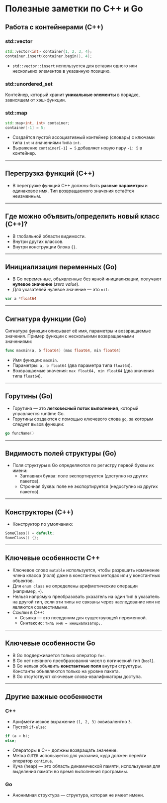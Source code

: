 # Полезные заметки по C++ и Go

## Работа с контейнерами (C++)
### std::vector
```cpp
std::vector<int> container{1, 2, 3, 4};
container.insert(container.begin(), 4);
```
- `std::vector::insert` используется для вставки одного или нескольких элементов в указанную позицию.

### std::unordered_set
Контейнер, который хранит **уникальные элементы** в порядке, зависящем от хэш-функции.

### std::map
```cpp
std::map<int, int> container;
container[-1] = 5;
```
- Создаётся пустой ассоциативный контейнер (словарь) с ключами типа `int` и значениями типа `int`.
- Выражение `container[-1] = 5` добавляет новую пару `-1: 5` в контейнер.

---

## Перегрузка функций (C++)
- В перегрузке функций C++ должны быть **разные параметры** и одинаковое имя. Тип возвращаемого значения остаётся неизменным.

---

## Где можно объявить/определить новый класс (C++)?
- В глобальной области видимости.
- Внутри других классов.
- Внутри конструкции блока `{}`.

---

## Инициализация переменных (Go)
- В Go переменные, объявленные без явной инициализации, получают **нулевое значение** (*zero value*).
- Для указателей нулевое значение — это `nil`:

```go
var a *float64
```

---

## Сигнатура функции (Go)
Сигнатура функции описывает её имя, параметры и возвращаемые значения.
Пример функции с несколькими возвращаемыми значениями:
```go
func maxmin(a, b float64) (max float64, min float64)
```
- Имя функции: `maxmin`.
- Параметры: `a, b float64` (два параметра типа `float64`).
- Возвращаемые значения: `max float64, min float64` (два значения типа `float64`).

---

## Горутины (Go)
- Горутина — это **легковесный поток выполнения**, который управляется runtime Go.
- Горутины создаются с помощью ключевого слова `go`, за которым следует вызов функции:

```go
go funcName()
```

---

## Видимость полей структуры (Go)
- Поля структуры в Go определяются по регистру первой буквы их имени:
  - Заглавная буква: поле экспортируется (доступно из других пакетов).
  - Строчная буква: поле не экспортируется (недоступно из других пакетов).

---

## Конструкторы (C++)
- Конструктор по умолчанию:
```cpp
SomeClass() = default;
SomeClass() {};
```

---

## Ключевые особенности C++
- Ключевое слово `mutable` используется, чтобы разрешить изменение члена класса (поля) даже в константных методах или у константных объектов.
- Для `enum class` не определены арифметические операции (например, `+`).
- Нельзя напрямую преобразовать указатель на один тип в указатель на другой тип, если эти типы не связаны через наследование или не являются совместимыми.
- Ссылки в C++:
  - Ссылка — это псевдоним для существующей переменной.
  - Синтаксис: `тип& имя = инициализатор;`.

---

## Ключевые особенности Go
- В Go поддерживается только оператор `for`.
- В Go нет неявного преобразования чисел в логический тип (`bool`).
- В Go нельзя объявить **константные поля** внутри структуры. Константы объявляются только на уровне пакета.
- В Go отсутствуют ключевые слова-квалификаторы доступа.

---

## Другие важные особенности
### C++
- Арифметическое выражение `(1, 2, 3)` эквивалентно `3`.
- Пустой `if-else`:
```cpp
if (a < b);
else;
```
- Операторы в C++ должны возвращать значение.
- Метка `OUTER` используется для указания, куда должен перейти оператор `continue`.
- Куча (heap) — это область динамической памяти, используемая для выделения памяти во время выполнения программы.

### Go
- Анонимная структура — структура, которая не имеет имени.
